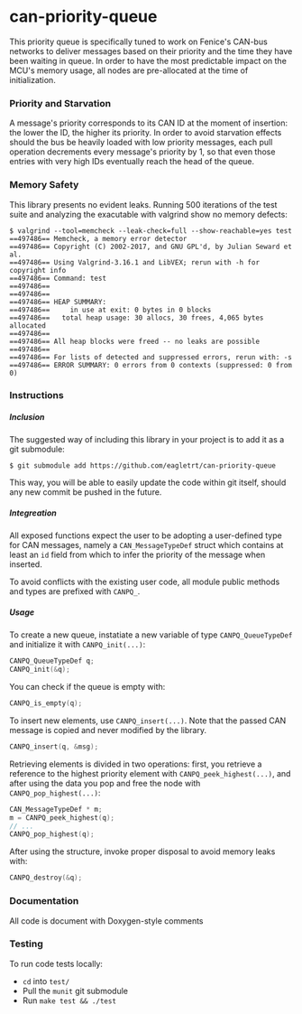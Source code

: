# can-priority-queue

This priority queue is specifically tuned to work on Fenice's CAN-bus networks to deliver messages based on their priority and the time they have been waiting in queue. In order to have the most predictable impact on the MCU's memory usage, all nodes are pre-allocated at the time of initialization.

### Priority and Starvation
A message's priority corresponds to its CAN ID at the moment of insertion: the lower the ID, the higher its priority. In order to avoid starvation effects should the bus be heavily loaded with low priority messages, each pull operation decrements every message's priority by 1, so that even those entries with very high IDs eventually reach the head of the queue.

### Memory Safety
This library presents no evident leaks. Running 500 iterations of the test suite and analyzing the exacutable with valgrind show no memory defects:

```
$ valgrind --tool=memcheck --leak-check=full --show-reachable=yes test
==497486== Memcheck, a memory error detector
==497486== Copyright (C) 2002-2017, and GNU GPL'd, by Julian Seward et al.
==497486== Using Valgrind-3.16.1 and LibVEX; rerun with -h for copyright info
==497486== Command: test
==497486== 
==497486== 
==497486== HEAP SUMMARY:
==497486==     in use at exit: 0 bytes in 0 blocks
==497486==   total heap usage: 30 allocs, 30 frees, 4,065 bytes allocated
==497486== 
==497486== All heap blocks were freed -- no leaks are possible
==497486== 
==497486== For lists of detected and suppressed errors, rerun with: -s
==497486== ERROR SUMMARY: 0 errors from 0 contexts (suppressed: 0 from 0)
```

### Instructions

##### Inclusion
The suggested way of including this library in your project is to add it as a git submodule:

```shell
$ git submodule add https://github.com/eagletrt/can-priority-queue
```

This way, you will be able to easily update the code within git itself, should any new commit be pushed in the future.

##### Integreation
All exposed functions expect the user to be adopting a user-defined type for CAN messages, namely a `CAN_MessageTypeDef` struct which contains at least an `id` field from which to infer the priority of the message when inserted.

To avoid conflicts with the existing user code, all module public methods and types are prefixed with `CANPQ_`.

##### Usage
To create a new queue, instatiate a new variable of type `CANPQ_QueueTypeDef` and initialize it with `CANPQ_init(...)`:

```c
CANPQ_QueueTypeDef q;
CANPQ_init(&q);
```

You can check if the queue is empty with:
```c
CANPQ_is_empty(q);
```

To insert new elements, use `CANPQ_insert(...)`. Note that the passed CAN message is copied and never modified by the library.

```c
CANPQ_insert(q, &msg);
```

Retrieving elements is divided in two operations: first, you retrieve a reference to the highest priority element with `CANPQ_peek_highest(...)`, and after using the data you pop and free the node with `CANPQ_pop_highest(...)`:

```c
CAN_MessageTypeDef * m;
m = CANPQ_peek_highest(q);
// ...
CANPQ_pop_highest(q);
```

After using the structure, invoke proper disposal to avoid memory leaks with:
```c
CANPQ_destroy(&q);
```

### Documentation
All code is document with Doxygen-style comments

### Testing
To run code tests locally:
- `cd` into `test/`
- Pull the `munit` git submodule
- Run `make test && ./test`